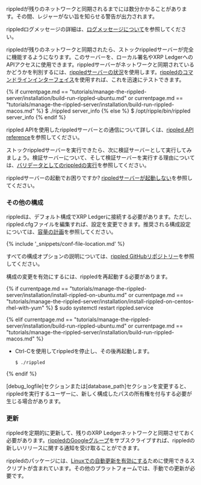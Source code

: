 <span class="code-snippet">rippled</span>が残りのネットワークと同期されるまでには数分かかることがあります。その間、レジャーがない旨を知らせる警告が出力されます。

<span class="code-snippet">rippled</span>ログメッセージの詳細は、[ログメッセージについて](understanding-log-messages.html)を参照してください。

<span class="code-snippet">rippled</span>が残りのネットワークと同期されたら、ストック<span class="code-snippet">rippled</span>サーバーが完全に機能するようになります。このサーバーを、ローカル署名やXRP LedgerへのAPIアクセスに使用できます。<span class="code-snippet">rippled</span>サーバーがネットワークと同期されているかどうかを判別するには、[<span class="code-snippet">rippled</span>サーバーの状況](rippled-server-states.html)を使用します。[<span class="code-snippet">rippled</span>のコマンドラインインターフェイス](get-started-using-http-websocket-apis.html#コマンドライン)を使用すれば、これを迅速にテストできます。

{% if currentpage.md == "tutorials/manage-the-rippled-server/installation/build-run-rippled-ubuntu.md" or
      currentpage.md == "tutorials/manage-the-rippled-server/installation/build-run-rippled-macos.md" %}
    $ ./rippled server_info
{% else %}
    $ /opt/ripple/bin/rippled server_info
{% endif %}

rippled APIを使用した<span class="code-snippet">rippled</span>サーバーとの通信について詳しくは、[rippled API reference](http-websocket-apis.html)を参照してください。

ストック<span class="code-snippet">rippled</span>サーバーを実行できたら、次に検証サーバーとして実行してみましょう。検証サーバーについて、そして検証サーバーを実行する理由については、[バリデータとしてのrippledの実行](run-rippled-as-a-validator.html)を参照してください。

<span class="code-snippet">rippled</span>サーバーの起動でお困りですか? [rippledサーバーが起動しない](server-wont-start.html)を参照してください。

### その他の構成

<span class="code-snippet">rippled</span>は、デフォルト構成でXRP Ledgerに接続する必要があります。ただし、<span class="code-snippet">rippled.cfg</span>ファイルを編集すれば、設定を変更できます。推奨される構成設定については、[容量の計画](capacity-planning.html)を参照してください。

{% include '_snippets/conf-file-location.md' %}<!--_ -->

すべての構成オプションの説明については、[<span class="code-snippet">rippled</span> GitHubリポジトリー](https://github.com/ripple/rippled/blob/master/cfg/rippled-example.cfg)を参照してください。

構成の変更を有効にするには、<span class="code-snippet">rippled</span>を再起動する必要があります。

{% if currentpage.md == "tutorials/manage-the-rippled-server/installation/install-rippled-on-ubuntu.md" or
      currentpage.md == "tutorials/manage-the-rippled-server/installation/install-rippled-on-centos-rhel-with-yum" %}
        $ sudo systemctl restart rippled.service

{% elif currentpage.md == "tutorials/manage-the-rippled-server/installation/build-run-rippled-ubuntu.md" or
        currentpage.md == "tutorials/manage-the-rippled-server/installation/build-run-rippled-macos.md" %}


* Ctrl-Cを使用して<span class="code-snippet">rippled</span>を停止し、その後再起動します。

      $ ./rippled

{% endif %}

<span class="code-snippet">[debug_logfile]</span>セクションまたは<span class="code-snippet">[database_path]</span>セクションを変更すると、<span class="code-snippet">rippled</span>を実行するユーザーに、新しく構成したパスの所有権を付与する必要が生じる場合があります。

### 更新

<span class="code-snippet">rippled</span>を定期的に更新して、残りのXRP Ledgerネットワークと同期させておく必要があります。[rippledのGoogleグループ](https://groups.google.com/forum/#!forum/ripple-server)をサブスクライブすれば、<span class="code-snippet">rippled</span>の新しいリリースに関する通知を受け取ることができます。

<span class="code-snippet">rippled</span>のパッケージには、[Linuxでの自動更新を有効にする](update-rippled-automatically-on-linux.html)ために使用できるスクリプトが含まれています。その他のプラットフォームでは、手動での更新が必要です。
